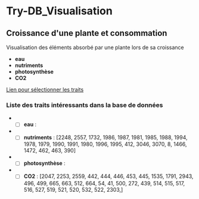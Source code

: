 # Try-DB_Visualisation
## Croissance d'une plante et consommation

Visualisation des éléments absorbé par une plante lors de sa croissance
- **eau**
- **nutriments**
- **photosynthèse**
- **CO2**

[Lien pour sélectionner les traits](https://www.try-db.org/de/TraitSearchAdv1.php)

### Liste des traits intéressants dans la base de données

- - [ ] **eau** :
- - [ ] **nutriments** :
[2248, 2557, 1732, 1986, 1987, 1981, 1985, 1988, 1994, 1978, 1979, 1990, 1991, 1980, 1996, 1995, 412, 3046, 3070, 8, 1466, 1472, 462, 463, 390]
- - [ ] **photosynthèse** :
- - [ ] **CO2** :
[2047, 2253, 2559, 442, 444, 446, 453, 445, 1535, 1791, 2943, 496, 499, 665, 663, 512, 664, 54, 41, 500, 272, 439, 514, 515, 517, 516, 527, 519, 521, 520, 532, 522, 2303,]

